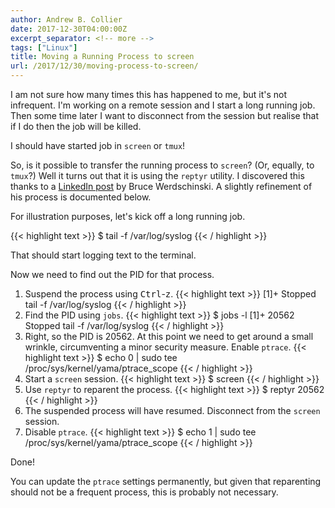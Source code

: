 ```yaml
---
author: Andrew B. Collier
date: 2017-12-30T04:00:00Z
excerpt_separator: <!-- more -->
tags: ["Linux"]
title: Moving a Running Process to screen
url: /2017/12/30/moving-process-to-screen/
---
```


I am not sure how many times this has happened to me, but it's not infrequent. I'm working on a remote session and I start a long running job. Then some time later I want to disconnect from the session but realise that if I do then the job will be killed.

I should have started job in `screen` or `tmux`!

So, is it possible to transfer the running process to `screen`? (Or, equally, to `tmux`?) Well it turns out that it is using the `reptyr` utility. I discovered this thanks to a [LinkedIn post](https://www.linkedin.com/pulse/move-running-process-screen-bruce-werdschinski/) by Bruce Werdschinski. A slightly refinement of his process is documented below.

<!--more-->

For illustration purposes, let's kick off a long running job.

{{< highlight text >}}
$ tail -f /var/log/syslog
{{< / highlight >}}

That should start logging text to the terminal.

Now we need to find out the PID for that process.

1. Suspend the process using <kbd>Ctrl</kbd>-<kbd>z</kbd>.
    {{< highlight text >}}
[1]+  Stopped                 tail -f /var/log/syslog
{{< / highlight >}}
2. Find the PID using `jobs`.
    {{< highlight text >}}
$ jobs -l
[1]+ 20562 Stopped                 tail -f /var/log/syslog
{{< / highlight >}}
3. Right, so the PID is 20562. At this point we need to get around a small wrinkle, circumventing a minor security measure. Enable `ptrace`.
    {{< highlight text >}}
$ echo 0 | sudo tee /proc/sys/kernel/yama/ptrace_scope
{{< / highlight >}}
4. Start a `screen` session.
    {{< highlight text >}}
$ screen
{{< / highlight >}}
5. Use `reptyr` to reparent the process.
    {{< highlight text >}}
$ reptyr 20562
{{< / highlight >}}
6. The suspended process will have resumed. Disconnect from the `screen` session.
7. Disable `ptrace`.
    {{< highlight text >}}
$ echo 1 | sudo tee /proc/sys/kernel/yama/ptrace_scope
{{< / highlight >}}

Done!

You can update the `ptrace` settings permanently, but given that reparenting should not be a frequent process, this is probably not necessary.